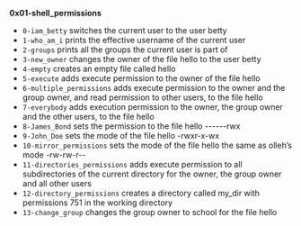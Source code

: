 **0x01-shell_permissions**
- `0-iam_betty`  switches the current user to the user betty
- `1-who_am_i` prints the effective username of the current user
- `2-groups` prints all the groups the current user is part of
- `3-new_owner` changes the owner of the file hello to the user betty
- `4-empty` creates an empty file called hello
- `5-execute` adds execute permission to the owner of the file hello
- `6-multiple_permissions` adds execute permission to the owner and the group owner, and read permission to other users, to the file hello
- `7-everybody` adds execution permission to the owner, the group owner and the other users, to the file hello
- `8-James_Bond` sets the permission to the file hello ------rwx
- `9-John_Doe` sets the mode of the file hello -rwxr-x-wx
- `10-mirror_permissions` sets the mode of the file hello the same as olleh’s mode -rw-rw-r--
- `11-directories_permissions` adds execute permission to all subdirectories of the current directory for the owner, the group owner and all other users
- `12-directory_permissions` creates a directory called my_dir with permissions 751 in the working directory
- `13-change_group` changes the group owner to school for the file hello
